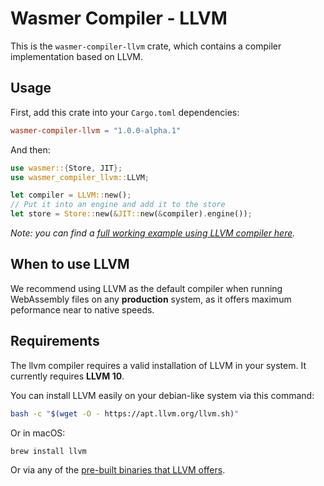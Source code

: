 # Wasmer Compiler - LLVM

This is the `wasmer-compiler-llvm` crate, which contains a
compiler implementation based on LLVM.

## Usage

First, add this crate into your `Cargo.toml` dependencies:

```toml
wasmer-compiler-llvm = "1.0.0-alpha.1"
```

And then:

```rust
use wasmer::{Store, JIT};
use wasmer_compiler_llvm::LLVM;

let compiler = LLVM::new();
// Put it into an engine and add it to the store
let store = Store::new(&JIT::new(&compiler).engine());
```

*Note: you can find a [full working example using LLVM compiler here](https://github.com/wasmerio/wasmer-reborn/blob/test-examples/examples/compiler-llvm.rs).*

## When to use LLVM

We recommend using LLVM as the default compiler when running WebAssembly
files on any **production** system, as it offers maximum peformance near
to native speeds.

## Requirements

The llvm compiler requires a valid installation of LLVM in your system.
It currently requires **LLVM 10**.


You can install LLVM easily on your debian-like system via this command:

```bash
bash -c "$(wget -O - https://apt.llvm.org/llvm.sh)"
```

Or in macOS:

```bash
brew install llvm
```

Or via any of the [pre-built binaries that LLVM offers](https://releases.llvm.org/download.html).
